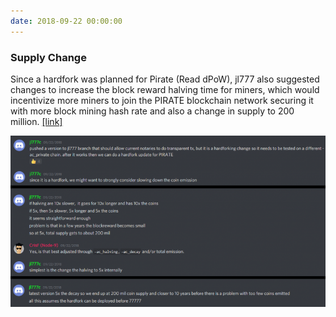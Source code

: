 ```yaml
---
date: 2018-09-22 00:00:00
---
```


### Supply Change

Since a hardfork was planned for Pirate (Read dPoW), jl777 also suggested changes to increase the block reward halving time for miners, which would incentivize more miners to join the PIRATE blockchain network securing it with more block mining hash rate and also a change in supply to 200 million. [[link]](https://discordapp.com/channels/412898016371015680/484638479808987137/493010356688650240)

[![Supply Change](assets/img/posts/Supply-Change-768x417.png)](assets/img/posts/Supply-Change-768x417.png)

